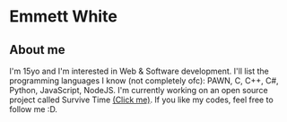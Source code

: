 # Emmett White
## About me
I'm 15yo and I'm interested in Web & Software development. I'll list the programming languages I know (not completely ofc): PAWN, C, C++, C#, Python, JavaScript, NodeJS.
I'm currently working on an open source project called Survive Time [(Click me)](https://github.com/emmett-white/survive-time). If you like my codes, feel free to follow me :D.
